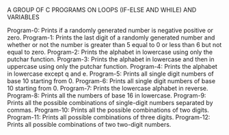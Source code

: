A GROUP OF C PROGRAMS ON LOOPS (IF-ELSE AND WHILE) AND VARIABLES

Program-0: Prints if a randomly generated number is negative positive or zero.
Program-1: Prints the last digit of a randomly generated number and whether or not the number is greater than 5 equal to 0 or less than 6 but not equal to zero.
Program-2: Prints the alphabet in lowercase using only the putchar function.
Program-3: Prints the alphabet in lowercase and then in uppercase using only the putchar function.
Program-4: Prints the alphabet in lowercase except q and e.
Program-5: Prints all single digit numbers of base 10 starting from 0.
Program-6: Prints all single digit numbers of base 10 starting from 0.
Program-7: Prints the lowercase alphabet in reverse.
Program-8: Prints all the numbers of base 16 in lowercase.
Program-9: Prints all the possible combinations of single-digit numbers separated by commas.
Program-10: Prints all the possible combinations of two digits.
Program-11: Prints all possible combinations of three digits.
Program-12: Prints all possible combinations of two two-digit numbers.
